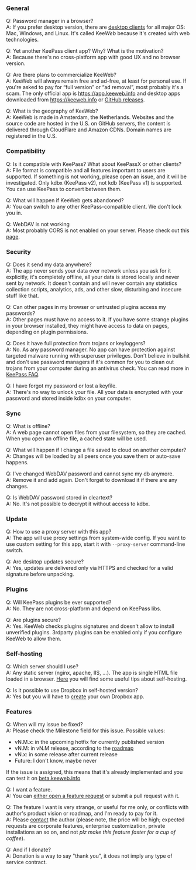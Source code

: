 ### General
Q: Password manager in a browser?  
A: If you prefer desktop version, there are [desktop clients](https://github.com/keeweb/keeweb/releases/latest) for all major OS: Mac, Windows, and Linux. It's called Kee*Web* because it's created with web technologies.  

Q: Yet another KeePass client app? Why? What is the motivation?  
A: Because there's no cross-platform app with good UX and no browser version.  

Q: Are there plans to commercialize KeeWeb?  
A: KeeWeb will always remain free and ad-free, at least for personal use. If you're asked to pay for “full version” or “ad removal”, most probably it's a scam. The only official app is https://app.keeweb.info and desktop apps downloaded from https://keeweb.info or [GitHub releases](https://github.com/keeweb/keeweb/releases).  

Q: What is the geography of KeeWeb?  
A: KeeWeb is made in Amsterdam, the Netherlands. Websites and the source code are hosted in the U.S. on GitHub servers, the content is delivered through CloudFlare and Amazon CDNs. Domain names are registered in the U.S.  

### Compatibility
Q: Is it compatible with KeePass? What about KeePassX or other clients?  
A: File format is compatible and all features important to users are supported. If something is not working, please open an issue, and it will be investigated. Only kdbx (KeePass v2), not kdb (KeePass v1) is supported. You can use KeePass to convert between them.  

Q: What will happen if KeeWeb gets abandoned?  
A: You can switch to any other KeePass-compatible client. We don't lock you in.  

Q: WebDAV is not working  
A: Most probably CORS is not enabled on your server. Please check out this [page](WebDAV-Config).  

### Security
Q: Does it send my data anywhere?  
A: The app never sends your data over network unless you ask for it explicitly, it's completely offline, all your data is stored locally and never sent by network. It doesn't contain and will never contain any statistics collection scripts, analytics, ads, and other slow, disturbing and insecure stuff like that.  

Q: Can other pages in my browser or untrusted plugins access my passwords?  
A: Other pages must have no access to it. If you have some strange plugins in your browser installed, they might have access to data on pages, depending on plugin permissions.  

Q: Does it have full protection from trojans or keyloggers?  
A: No. As any password manager. No app can have protection against targeted malware running with superuser privileges. Don't believe in bullshit and don't use password managers if it's common for you to clean out trojans from your computer during an antivirus check. You can read more in [KeePass FAQ](http://keepass.info/help/base/security.html#secspecattacks).  

Q: I have forgot my password or lost a keyfile.  
A: There's no way to unlock your file. All your data is encrypted with your password and stored inside kdbx on your computer.  

### Sync
Q: What is offline?  
A: A web page cannot open files from your filesystem, so they are cached. When you open an offline file, a cached state will be used.  

Q: What will happen if I change a file saved to cloud on another computer?  
A: Changes will be loaded by all peers once you save them or auto-save happens.  

Q: I've changed WebDAV password and cannot sync my db anymore.  
A: Remove it and add again. Don't forget to download it if there are any changes.  

Q: Is WebDAV password stored in cleartext?  
A: No. It's not possible to decrypt it without access to kdbx.  

### Update
Q: How to use a proxy server with this app?  
A: The app will use proxy settings from system-wide config. If you want to use custom setting for this app, start it with `--proxy-server` command-line switch.  

Q: Are desktop updates secure?  
A: Yes, updates are delivered only via HTTPS and checked for a valid signature before unpacking.  

### Plugins
Q: Will KeePass plugins be ever supported?  
A: No. They are not cross-platform and depend on KeePass libs.  

Q: Are plugins secure?  
A: Yes. KeeWeb checks plugins signatures and doesn't allow to install unverified plugins. 3rdparty plugins can be enabled only if you configure KeeWeb to allow them.  

### Self-hosting
Q: Which server should I use?  
A: Any static server (nginx, apache, IIS, ...). The app is single HTML file loaded in a browser. [Here](https://github.com/keeweb/keeweb#self-hosting) you will find some useful tips about self-hosting.  

Q: Is it possible to use Dropbox in self-hosted version?  
A: Yes but you will have to [create](https://github.com/keeweb/keeweb/wiki/Dropbox-and-GDrive) your own Dropbox app.  

### Features
Q: When will my issue be fixed?  
A: Please check the Milestone field for this issue. Possible values:
- vN.M.x: in the upcoming hotfix for currently published version
- vN.M: in vN.M release, according to the [roadmap](TODO)
- vN.x: in some release after current release
- Future: I don't know, maybe never

If the issue is assigned, this means that it's already implemented and you can test it on [beta.keeweb.info](https://beta.keeweb.info)  

Q: I want a feature.  
A: You can [either open a feature request](https://github.com/keeweb/keeweb/issues/new?title=[Feature%20request]%20) or submit a pull request with it.  

Q: The feature I want is very strange, or useful for me only, or conflicts with author's product vision or roadmap, and I'm ready to pay for it.  
A: Please [contact](http://antelle.net/) the author (please note, the price will be high; expected requests are corporate features, enterprise customization, private installations an so on, and not _plz make this feature faster for a cup of coffee_).  

Q: And if I donate?  
A: Donation is a way to say "thank you", it does not imply any type of service contract.  